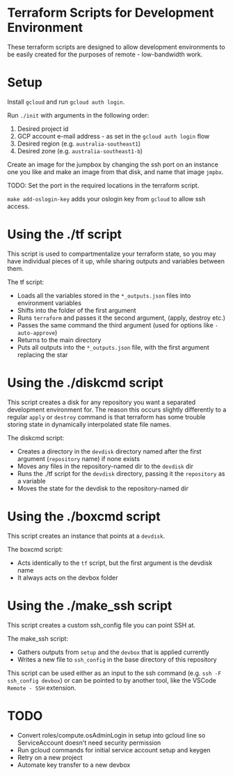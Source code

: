 # Terraform Scripts for Development Environment

These terraform scripts are designed to allow development environments to be easily created for the purposes of remote - low-bandwidth work.

# Setup

Install `gcloud` and run `gcloud auth login`.

Run `./init` with arguments in the following order:
1) Desired project id
2) GCP account e-mail address - as set in the `gcloud auth login` flow
3) Desired region (e.g. `australia-southeast1`)
4) Desired zone (e.g. `australia-southeast1-b`)

Create an image for the jumpbox by changing the ssh port on an instance one you like and make an image from that disk, and name that image `jmpbx`.

TODO: Set the port in the required locations in the terraform script.

`make add-oslogin-key` adds your oslogin key from `gcloud` to allow ssh access.

# Using the ./tf script

This script is used to compartmentalize your terraform state, so you may have individual pieces of it up, while sharing outputs and variables between them.

The tf script:
 - Loads all the variables stored in the `*_outputs.json` files into environment variables
 - Shifts into the folder of the first argument
 - Runs `terraform` and passes it the second argument, (apply, destroy etc.)
 - Passes the same command the third argument (used for options like `-auto-approve`)
 - Returns to the main directory
 - Puts all outputs into the `*_outputs.json` file, with the first argument replacing the star

# Using the ./diskcmd script

This script creates a disk for any repository you want a separated development environment for.  The reason this occurs slightly differently to a regular `apply` or `destroy` command is that terraform has some trouble storing state in dynamically interpolated state file names.

The diskcmd script:
 - Creates a directory in the `devdisk` directory named after the first argument (`repository` name) if none exists
 - Moves any files in the repository-named dir to the `devdisk` dir
 - Runs the ./tf script for the `devdisk` directory, passing it the `repository` as a variable
 - Moves the state for the devdisk to the repository-named dir

# Using the ./boxcmd script

This script creates an instance that points at a `devdisk`.

The boxcmd script:
 - Acts identically to the `tf` script, but the first argument is the devdisk name
 - It always acts on the devbox folder

 # Using the ./make_ssh script

This script creates a custom ssh_config file you can point SSH at.

The make_ssh script:
 - Gathers outputs from `setup` and the `devbox` that is applied currently
 - Writes a new file to `ssh_config` in the base directory of this repository

 This script can be used either as an input to the ssh command (e.g. `ssh -F ssh_config devbox`) or can be pointed to by another tool, like the VSCode `Remote - SSH` extension.

# TODO

* Convert roles/compute.osAdminLogin in setup into gcloud line so ServiceAccount doesn't need security permission
* Run gcloud commands for initial service account setup and keygen
* Retry on a new project
* Automate key transfer to a new devbox
